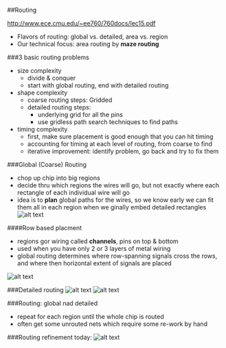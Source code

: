 ##Routing

http://www.ece.cmu.edu/~ee760/760docs/lec15.pdf  

- Flavors of routing: global vs. detailed, area vs. region
- Our technical focus: area routing by **maze routing**

###3 basic routing problems
- size complexity 
  - divide & conquer
  - start with global routing, end with detailed routing
- shape complexity
  - coarse routing steps: Gridded
  - detailed routing steps:
    - underlying grid for all the pins
    - use gridless path search techniques to find paths
- timing complexity
  - first, make sure placement is good enough that you can hit timing
  - accounting for timing at each level of routing, from coarse to find
  - iterative improvement: identify problem, go back and try to fix them
  
###Global (Coarse) Routing
- chop up chip into big regions
- decide thru which regions the wires will go, but not exactly where each rectangle of each individual wire will go
- idea is to **plan** global paths for the wires, so we know early we can fit them all in each region when we ginally embed detailed rectangles
![alt text](https://github.com/lvang5378/Physical-Design-Note/blob/master/placement/pics/routing2.PNG)


####Row based placment
- regions gor wiring called **channels**, pins on top & bottom
- used when you have only 2 or 3 layers of metal wiring
- global routing determines where row-spanning signals cross the rows, and where then horizontal extent of signals are placed

![alt text](https://github.com/lvang5378/Physical-Design-Note/blob/master/placement/pics/routing1.PNG)

###Detailed routing
![alt text](https://github.com/lvang5378/Physical-Design-Note/blob/master/placement/pics/routing3.PNG)
![alt text](https://github.com/lvang5378/Physical-Design-Note/blob/master/placement/pics/routing4.PNG)

###Routing: global nad detailed
- repeat for each region until the whole chip is routed
- often get some unrouted nets which require some re-work by hand


###Routing refinement today:
![alt text](https://github.com/lvang5378/Physical-Design-Note/blob/master/placement/pics/routing5.PNG)

